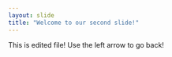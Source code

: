 ```yaml
---
layout: slide
title: "Welcome to our second slide!"
---
```

This is edited file!
Use the left arrow to go back!

